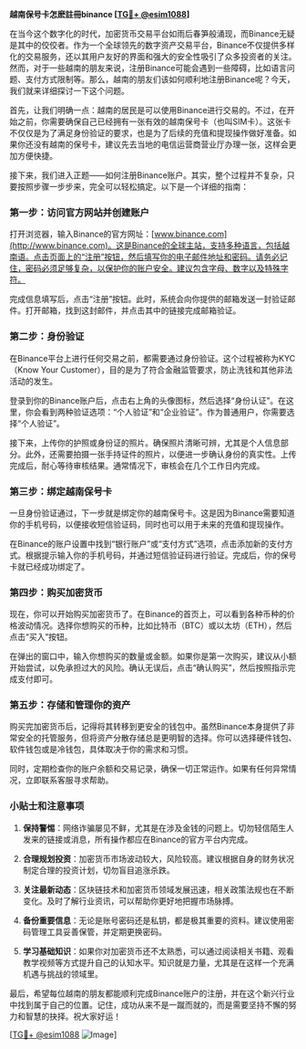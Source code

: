 **越南保号卡怎麽註冊binance [[TG💪+ @esim1088](https://t.me/s/esim1088)]**

在当今这个数字化的时代，加密货币交易平台如雨后春笋般涌现，而Binance无疑是其中的佼佼者。作为一个全球领先的数字资产交易平台，Binance不仅提供多样化的交易服务，还以其用户友好的界面和强大的安全性吸引了众多投资者的关注。然而，对于一些越南的朋友来说，注册Binance可能会遇到一些障碍，比如语言问题、支付方式限制等。那么，越南的朋友们该如何顺利地注册Binance呢？今天，我们就来详细探讨一下这个问题。

首先，让我们明确一点：越南的居民是可以使用Binance进行交易的。不过，在开始之前，你需要确保自己已经拥有一张有效的越南保号卡（也叫SIM卡）。这张卡不仅仅是为了满足身份验证的要求，也是为了后续的充值和提现操作做好准备。如果你还没有越南的保号卡，建议先去当地的电信运营商营业厅办理一张，这样会更加方便快捷。

接下来，我们进入正题——如何注册Binance账户。其实，整个过程并不复杂，只要按照步骤一步步来，完全可以轻松搞定。以下是一个详细的指南：

### 第一步：访问官方网站并创建账户

打开浏览器，输入Binance的官方网址：[www.binance.com](http://www.binance.com)。这是Binance的全球主站，支持多种语言，包括越南语。点击页面上的“注册”按钮，然后填写你的电子邮件地址和密码。请务必记住，密码必须足够复杂，以保护你的账户安全。建议包含字母、数字以及特殊字符。

完成信息填写后，点击“注册”按钮。此时，系统会向你提供的邮箱发送一封验证邮件。打开邮箱，找到这封邮件，并点击其中的链接完成邮箱验证。

### 第二步：身份验证

在Binance平台上进行任何交易之前，都需要通过身份验证。这个过程被称为KYC（Know Your Customer），目的是为了符合金融监管要求，防止洗钱和其他非法活动的发生。

登录到你的Binance账户后，点击右上角的头像图标，然后选择“身份认证”。在这里，你会看到两种验证选项：“个人验证”和“企业验证”。作为普通用户，你需要选择“个人验证”。

接下来，上传你的护照或身份证的照片。确保照片清晰可辨，尤其是个人信息部分。此外，还需要拍摄一张手持证件的照片，以便进一步确认身份的真实性。上传完成后，耐心等待审核结果。通常情况下，审核会在几个工作日内完成。

### 第三步：绑定越南保号卡

一旦身份验证通过，下一步就是绑定你的越南保号卡。这是因为Binance需要知道你的手机号码，以便接收短信验证码，同时也可以用于未来的充值和提现操作。

在Binance的账户设置中找到“银行账户”或“支付方式”选项，点击添加新的支付方式。根据提示输入你的手机号码，并通过短信验证码进行验证。完成后，你的保号卡就已经成功绑定了。

### 第四步：购买加密货币

现在，你可以开始购买加密货币了。在Binance的首页上，可以看到各种币种的价格波动情况。选择你想购买的币种，比如比特币（BTC）或以太坊（ETH），然后点击“买入”按钮。

在弹出的窗口中，输入你想购买的数量或金额。如果你是第一次购买，建议从小额开始尝试，以免承担过大的风险。确认无误后，点击“确认购买”，然后按照指示完成支付即可。

### 第五步：存储和管理你的资产

购买完加密货币后，记得将其转移到更安全的钱包中。虽然Binance本身提供了非常安全的托管服务，但将资产分散存储总是更明智的选择。你可以选择硬件钱包、软件钱包或是冷钱包，具体取决于你的需求和习惯。

同时，定期检查你的账户余额和交易记录，确保一切正常运作。如果有任何异常情况，立即联系客服寻求帮助。

### 小贴士和注意事项

1. **保持警惕**：网络诈骗屡见不鲜，尤其是在涉及金钱的问题上。切勿轻信陌生人发来的链接或消息，所有操作都应在Binance的官方平台内完成。
   
2. **合理规划投资**：加密货币市场波动较大，风险较高。建议根据自身的财务状况制定合理的投资计划，切勿盲目追涨杀跌。

3. **关注最新动态**：区块链技术和加密货币领域发展迅速，相关政策法规也在不断变化。及时了解行业资讯，可以帮助你更好地把握市场脉搏。

4. **备份重要信息**：无论是账号密码还是私钥，都是极其重要的资料。建议使用密码管理工具妥善保管，并定期更换密码。

5. **学习基础知识**：如果你对加密货币还不太熟悉，可以通过阅读相关书籍、观看教学视频等方式提升自己的认知水平。知识就是力量，尤其是在这样一个充满机遇与挑战的领域里。

最后，希望每位越南的朋友都能顺利完成Binance账户的注册，并在这个新兴行业中找到属于自己的位置。记住，成功从来不是一蹴而就的，而是需要坚持不懈的努力和智慧的抉择。祝大家好运！

[[TG💪+ @esim1088](https://t.me/s/esim1088) ![Image](https://i.postimg.cc/4NQfJmqS/Snipaste-2025-05-13-00-14-12.png)]